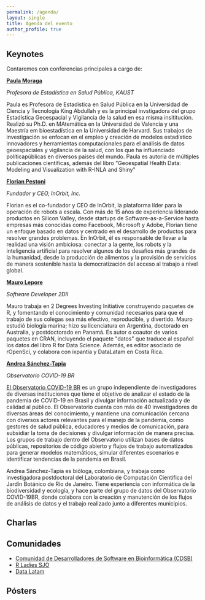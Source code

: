 ```yaml
---
permalink: /agenda/
layout: single
title: Agenda del evento
author_profile: true
---
```


## Keynotes

Contaremos con conferencias principales a cargo de:

[**Paula Moraga**](https://twitter.com/Paula_Moraga_)

*Profesora de Estadística en Salud Pública, KAUST*

Paula es Profesora de Estadística en Salud Pública en la Universidad de Ciencia y Tecnología King Abdullah y es la principal invstigadora del grupo Estadística Geoespacial y Vigilancia de la salud en esa misma insititución. Realizó su Ph.D. en MAtemática en la Universidad de Valencia y una Maestría em bioestadística en la Universidad de Harvard. Sus trabajos de investigación se enfocan en el empleo y creación de modelos estadístico innovadores y herramientas computacionales para el análisis de datos geoespaciales y vigilancia de la salud, con los que ha influenciado políticapúblicas en diversos países del mundo. Paula es autoria de múltiples publicaciones científicas, además del libro "Geoespatial Health Data: Modeling and Visualization with R-INLA and Shiny"

[**Florian Pestoni**](https://twitter.com/florianpestoni)

*Fundador y CEO, InOrbit, Inc.*

Florian es el co-fundador y CEO de InOrbit, la plataforma líder para la operación de robots a escala. Con más de 15 años de experiencia liderando productos en Silicon Valley, desde startups de Software-as-a-Service hasta empresas más conocidas como Facebook, Microsoft y Adobe, Florian tiene un enfoque basado en datos y centrado en el desarrollo de productos para resolver grandes problemas. En InOrbit, él es responsable de llevar a la realidad una visión ambiciosa: conectar a la gente, los robots y la inteligencia artificial para resolver algunos de los desafíos más grandes de la humanidad, desde la producción de alimentos y la provisión de servicios de manera sostenible hasta la democratización del acceso al trabajo a nivel global.

[**Mauro Lepore**](https://twitter.com/mauro_lepore)

*Software Developer 2DII*

Mauro trabaja en 2 Degrees Investing Initiative construyendo paquetes de R, y fomentando el conocimiento y comunidad necesarios para que el trabajo de sus colegas sea más efectivo, reproducible, y divertido. Mauro estudió biología marina; hizo su licenciatura en Argentina, doctorado en Australia, y postdoctorado en Panamá. Es autor o coautor de varios paquetes en CRAN, incluyendo  el paquete "datos" que traduce al español los datos del libro  R for Data Science. Además, es editor asociado de rOpenSci, y colabora con ixpantia y  DataLatam en Costa Rica.

[**Andrea Sánchez-Tapia**](https://twitter.com/SanchezTapiaA)

*Observatorio COVID-19 BR*
 
[El Observatorio COVID-19 BR](https://twitter.com/obscovid19br) es un grupo independiente de investigadores de diversas instituciones que tiene el objetivo de analizar el estado de la pandemia de COVID-19 en Brasil y divulgar información actualizada y de calidad al público. El Observatorio cuenta con más de 40 investigadores de diversas áreas del conocimiento, y mantiene una comunicación cercana con diversos actores relevantes para el manejo de la pandemia, como gestores de salud pública, educadores y medios de comunicación, para subsidiar la toma de decisiones y divulgar información de manera precisa. Los grupos de trabajo dentro del Observatorio utilizan bases de datos públicas, repositorios de código abierto y flujos de trabajo automatizados para generar modelos matemáticos, simular diferentes escenarios e identificar tendencias de la pandemia en Brasil. 
 
Andrea Sánchez-Tapia es bióloga, colombiana, y trabaja como investigadora postdoctoral del Laboratorio de Computación Científica del Jardín Botánico de Río de Janeiro. Tiene experiencia con informática de la biodiversidad y ecología, y hace parte del grupo de datos del Observatorio COVID-19BR, donde colabora con la creación y manutención de los flujos de análisis de datos y el trabajo realizado junto a diferentes municipios.
 

## Charlas



## Comunidades

* [Comunidad de Desarrolladores de Software en Bioinformática (CDSB)](https://comunidadbioinfo.github.io/)
* [R Ladies SJO](https://www.meetup.com/rladies-san-jose/)
* [Data Latam](http://www.datalatam.com/)

## Pósters


